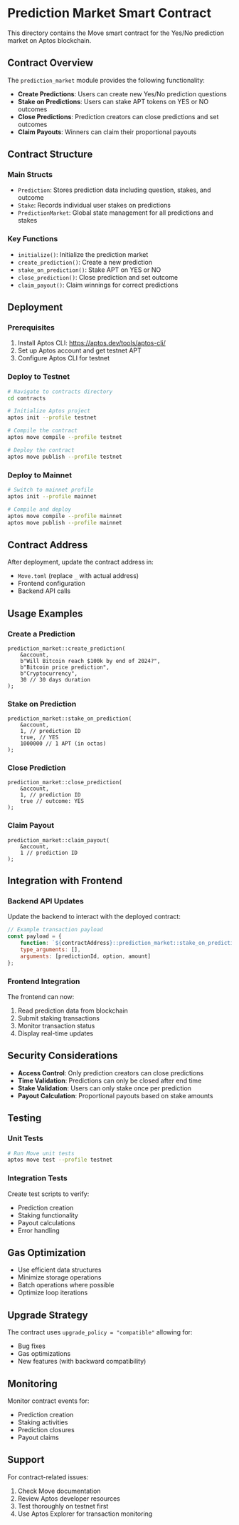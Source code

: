 # Prediction Market Smart Contract

This directory contains the Move smart contract for the Yes/No prediction market on Aptos blockchain.

## Contract Overview

The `prediction_market` module provides the following functionality:

- **Create Predictions**: Users can create new Yes/No prediction questions
- **Stake on Predictions**: Users can stake APT tokens on YES or NO outcomes
- **Close Predictions**: Prediction creators can close predictions and set outcomes
- **Claim Payouts**: Winners can claim their proportional payouts

## Contract Structure

### Main Structs

- `Prediction`: Stores prediction data including question, stakes, and outcome
- `Stake`: Records individual user stakes on predictions
- `PredictionMarket`: Global state management for all predictions and stakes

### Key Functions

- `initialize()`: Initialize the prediction market
- `create_prediction()`: Create a new prediction
- `stake_on_prediction()`: Stake APT on YES or NO
- `close_prediction()`: Close prediction and set outcome
- `claim_payout()`: Claim winnings for correct predictions

## Deployment

### Prerequisites

1. Install Aptos CLI: https://aptos.dev/tools/aptos-cli/
2. Set up Aptos account and get testnet APT
3. Configure Aptos CLI for testnet

### Deploy to Testnet

```bash
# Navigate to contracts directory
cd contracts

# Initialize Aptos project
aptos init --profile testnet

# Compile the contract
aptos move compile --profile testnet

# Deploy the contract
aptos move publish --profile testnet
```

### Deploy to Mainnet

```bash
# Switch to mainnet profile
aptos init --profile mainnet

# Compile and deploy
aptos move compile --profile mainnet
aptos move publish --profile mainnet
```

## Contract Address

After deployment, update the contract address in:
- `Move.toml` (replace `_` with actual address)
- Frontend configuration
- Backend API calls

## Usage Examples

### Create a Prediction

```move
prediction_market::create_prediction(
    &account,
    b"Will Bitcoin reach $100k by end of 2024?",
    b"Bitcoin price prediction",
    b"Cryptocurrency",
    30 // 30 days duration
);
```

### Stake on Prediction

```move
prediction_market::stake_on_prediction(
    &account,
    1, // prediction ID
    true, // YES
    1000000 // 1 APT (in octas)
);
```

### Close Prediction

```move
prediction_market::close_prediction(
    &account,
    1, // prediction ID
    true // outcome: YES
);
```

### Claim Payout

```move
prediction_market::claim_payout(
    &account,
    1 // prediction ID
);
```

## Integration with Frontend

### Backend API Updates

Update the backend to interact with the deployed contract:

```javascript
// Example transaction payload
const payload = {
    function: `${contractAddress}::prediction_market::stake_on_prediction`,
    type_arguments: [],
    arguments: [predictionId, option, amount]
};
```

### Frontend Integration

The frontend can now:
1. Read prediction data from blockchain
2. Submit staking transactions
3. Monitor transaction status
4. Display real-time updates

## Security Considerations

- **Access Control**: Only prediction creators can close predictions
- **Time Validation**: Predictions can only be closed after end time
- **Stake Validation**: Users can only stake once per prediction
- **Payout Calculation**: Proportional payouts based on stake amounts

## Testing

### Unit Tests

```bash
# Run Move unit tests
aptos move test --profile testnet
```

### Integration Tests

Create test scripts to verify:
- Prediction creation
- Staking functionality
- Payout calculations
- Error handling

## Gas Optimization

- Use efficient data structures
- Minimize storage operations
- Batch operations where possible
- Optimize loop iterations

## Upgrade Strategy

The contract uses `upgrade_policy = "compatible"` allowing for:
- Bug fixes
- Gas optimizations
- New features (with backward compatibility)

## Monitoring

Monitor contract events for:
- Prediction creation
- Staking activities
- Prediction closures
- Payout claims

## Support

For contract-related issues:
1. Check Move documentation
2. Review Aptos developer resources
3. Test thoroughly on testnet first
4. Use Aptos Explorer for transaction monitoring 